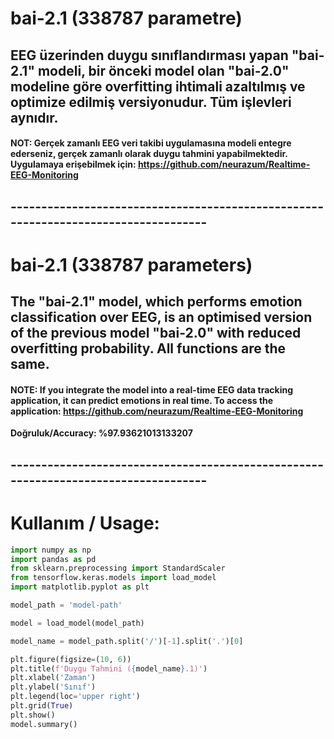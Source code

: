 # bai-2.1 (338787 parametre)

## EEG üzerinden duygu sınıflandırması yapan "bai-2.1" modeli, bir önceki model olan "bai-2.0" modeline göre overfitting ihtimali azaltılmış ve optimize edilmiş versiyonudur. Tüm işlevleri aynıdır.

#### NOT: Gerçek zamanlı EEG veri takibi uygulamasına modeli entegre ederseniz, gerçek zamanlı olarak duygu tahmini yapabilmektedir. Uygulamaya erişebilmek için: https://github.com/neurazum/Realtime-EEG-Monitoring

## -----------------------------------------------------------------------------------

# bai-2.1 (338787 parameters)

## The "bai-2.1" model, which performs emotion classification over EEG, is an optimised version of the previous model "bai-2.0" with reduced overfitting probability. All functions are the same.

#### NOTE: If you integrate the model into a real-time EEG data tracking application, it can predict emotions in real time. To access the application: https://github.com/neurazum/Realtime-EEG-Monitoring

**Doğruluk/Accuracy: %97.93621013133207**

## -----------------------------------------------------------------------------------

# Kullanım / Usage:

```python
import numpy as np
import pandas as pd
from sklearn.preprocessing import StandardScaler
from tensorflow.keras.models import load_model
import matplotlib.pyplot as plt

model_path = 'model-path'

model = load_model(model_path)

model_name = model_path.split('/')[-1].split('.')[0]

plt.figure(figsize=(10, 6))
plt.title(f'Duygu Tahmini ({model_name}.1)')
plt.xlabel('Zaman')
plt.ylabel('Sınıf')
plt.legend(loc='upper right')
plt.grid(True)
plt.show()
model.summary()

```